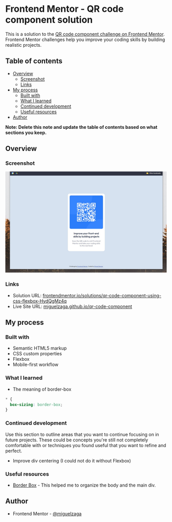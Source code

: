 # Frontend Mentor - QR code component solution

This is a solution to the [QR code component challenge on Frontend Mentor](https://www.frontendmentor.io/challenges/qr-code-component-iux_sIO_H). Frontend Mentor challenges help you improve your coding skills by building realistic projects. 

## Table of contents

- [Overview](#overview)
  - [Screenshot](#screenshot)
  - [Links](#links)
- [My process](#my-process)
  - [Built with](#built-with)
  - [What I learned](#what-i-learned)
  - [Continued development](#continued-development)
  - [Useful resources](#useful-resources)
- [Author](#author)

**Note: Delete this note and update the table of contents based on what sections you keep.**

## Overview

### Screenshot

![image](./screenshot.jpg)

### Links

- Solution URL: [frontendmentor.io/solutions/qr-code-component-using-css-flexbox-HydQgMz4q](https://www.frontendmentor.io/solutions/qr-code-component-using-css-flexbox-HydQgMz4q)
- Live Site URL: [miguelzaga.github.io/qr-code-component](https://miguelzaga.github.io/qr-code-component/)

## My process

### Built with

- Semantic HTML5 markup
- CSS custom properties
- Flexbox
- Mobile-first workflow

### What I learned

- The meaning of border-box

```css
* {
  box-sizing: border-box;
}
```

### Continued development

Use this section to outline areas that you want to continue focusing on in future projects. These could be concepts you're still not completely comfortable with or techniques you found useful that you want to refine and perfect.

- Improve div centering (I could not do it without Flexbox)

### Useful resources

- [Border Box](https://developer.mozilla.org/en-US/docs/Web/CSS/box-sizing) - This helped me to organize the body and the main div.

## Author

- Frontend Mentor - [@miguelzaga](https://www.frontendmentor.io/profile/miguelzaga)
